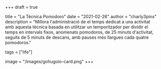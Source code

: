 +++
draft = true

title = "La Tècnica Pomodoro"
date = "2021-02-26"
author = "charly3pins"
description = "Millora l'administració de el temps dedicat a una activitat amb aquesta tècnica basada en utilitzar un temporitzador per dividir el temps en intervals fixos, anomenats pomodoros, de 25 minuts d'activitat, seguits de 5 minuts de descans, amb pauses més llargues cada quatre pomodoros."

tags = ["life"]

image = "/images/gohugoio-card.png"
+++
